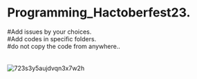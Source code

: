 # Programming_Hactoberfest23.
#Add issues by your choices.<br>
#Add codes in specific folders.<br>
#do not copy the code  from anywhere..<br><br><br>
![723s3y5aujdvqn3x7w2h](https://github.com/Nikhil-2002/Programming_Hactoberfest23/assets/76964639/e05bccc4-a735-4322-81f5-6107cc282cf0)
